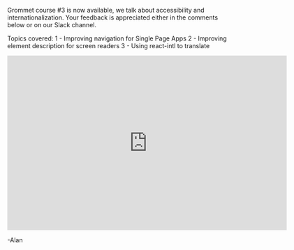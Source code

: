 Grommet course #3 is now available, we talk about accessibility and internationalization. Your feedback is appreciated either in the comments below or on our Slack channel. 

Topics covered:
1 - Improving navigation for Single Page Apps
2 - Improving element description for screen readers
3 - Using react-intl to translate 

<iframe src="https://player.vimeo.com/video/173575546" width="640" height="400" frameborder="no"></iframe>

-Alan